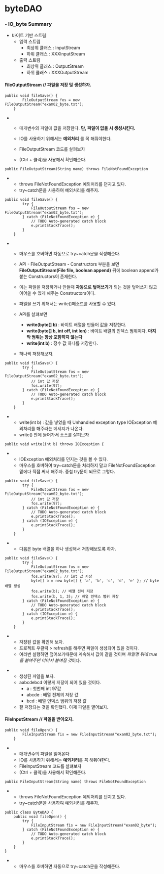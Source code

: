 # byteDAO
### - IO_byte Summary

* 바이트 기반 스트림
	- 입력 스트림 
		- 최상위 클래스 : InputStream
		- 하위 클래스 : XXXInputStream
	- 출력 스트림
		- 최상위 클래스 : OutputStream
		- 하위 클래스 : XXXOutputStream


#### FileOutputStream // 파일을 저장 및 생성하자.

```
public void fileSave() {
		FileOutputStream fos = new FileOutputStream("exam02_byte.txt");
	}
```

+
	+ 매개변수의 파일에 값을 저장한다. **단, 파일이 없을 시 생성시킨다.**
	+ IO를 사용하기 위해서는 **예외처리** 를 꼭 해줘야한다.


	+ FileOutputStream 코드를 살펴보자
	+ (Ctrl + 클릭)을 사용해서 확인해준다.

```
public FileOutputStream(String name) throws FileNotFoundException
```
+
	+ throws FileNotFoundException 예외처리를 던지고 있다.
	+ try~catch문을 사용하여 예외처리를 해주자.

```
public void fileSave() {
		try {
			FileOutputStream fos = new FileOutputStream("exam02_byte.txt");
		} catch (FileNotFoundException e) {
			// TODO Auto-generated catch block
			e.printStackTrace();
		}
	}
```
+
	+ 마우스를 호버하면 자동으로 try~catch문을 작성해준다.
	+ API - FileOutputStream - Constructors 부분을 보면 **FileOutputStream(File file, boolean append)** 뒤에 boolean append가 붙는 Constructors이 존재한다.
	+ 이는 파일을 저장하거나 만들때 **자동으로 덮어쓰기**가 되는 것을 덮어쓰지 않고 이어쓸 수 있게 해주는 Constructors이다.

	+ 파일을 쓰기 위해서는 write()메소드를 사용할 수 있다.
	+ API를 살펴보면 
		+ **write(byte[] b)** : 바이트 배열을 만들어 값을 저장한다.
		+ **write(byte[] b, int off, int len)** : 바이트 배열의 인덱스 범위이다. **마지막 범위는 항상 포함하지 않는다**
		+ **write(int b)** : 정수 값 하나를 저장한다.
	+ 하나씩 저장해보자.

```
public void fileSave() {
		try {
			FileOutputStream fos = new FileOutputStream("exam02_byte.txt");
			// int 값 저장
			fos.write(97);
		} catch (FileNotFoundException e) {
			// TODO Auto-generated catch block
			e.printStackTrace();
		}
	}
```

+
	+ write(int b) : 값을 넣었을 때 Unhandled exception type IOException 예외처리를 해주라는 메세지가 나온다.
	+ write() 안에 들어가서 소스를 살펴보자

```
public void write(int b) throws IOException {
```

*
	+ IOException 예외처리를 던지는 것을 볼 수 있다.
	+ 마우스를 호버하여 try~catch문을 처리하지 말고 FileNotFoundException 밑에다 직접 써서 해주자. 중첩 try문이 되므로 그렇다.

```
public void fileSave() {
		try {
			FileOutputStream fos = new FileOutputStream("exam02_byte.txt");
			// int 값 저장
			fos.write(97);
		} catch (FileNotFoundException e) {
			// TODO Auto-generated catch block
			e.printStackTrace();
		} catch (IOException e) {
			e.printStackTrace();
		}
	}
```
+
	+ 다음은 byte 배열을 하나 생성해서 저장해보도록 하자.

```
public void fileSave() {
		try {
			FileOutputStream fos = new FileOutputStream("exam02_byte.txt");	
			fos.write(97); // int 값 저장	
			byte[] b = new byte[] { 'a', 'b', 'c', 'd', 'e' }; // byte 배열 생성		
			fos.write(b); // 배열 전체 저장
			fos.write(b, 1, 3); // 배열 인덱스 범위 저장	
		} catch (FileNotFoundException e) {
			// TODO Auto-generated catch block
			e.printStackTrace();
		} catch (IOException e) {
			e.printStackTrace();
		}
	}
```
+
	- 저장된 값을 확인해 보자. 
	- 프로젝트 우클릭 > refresh를 해주면 파일이 생성되어 있을 것이다.
	- 여러번 실행하면 덮어쓰기때문에 계속해서 값이 같을 것이며 *파일명 뒤에 true를 붙여주면 이어서 붙여질 것*이다.
>>
+
	+ 생성된 파일을 보자.
	+ aabcdebcd 이렇게 저장이 되어 있을 것이다.
		+ a : 첫번째 int 97값
		+ abcde : 배열 전체의 저장 값
		+ bcd : 배열 인덱스 범위의 저장 값
	+ 잘 저장되는 것을 확인했다. 이제 파일을 열어보자.
	
	

#### FileInputStream // 파일을 받아오자.

```
public void fileOpen() {
		FileInputStream fis = new FileInputStream("exam02_byte.txt");
	}
```

+
	- 매개변수의 파일을 읽어온다
	- IO를 사용하기 위해서는 **예외처리**를 꼭 해줘야한다.
	- FileInputStream 코드를 살펴보자
	- (Ctrl + 클릭)을 사용해서 확인해준다.

``` 
public FileInputStream(String name) throws FileNotFoundException
```

+
	- throws FileNotFoundException 예외처리를 던지고 있다.
	- try~catch문을 사용하여 예외처리를 해주자.
	
```
public class ByteDAO {
	public void fileOpen() {
		try {
			FileInputStream fis = new FileInputStream("exam02_byte");
		} catch (FileNotFoundException e) {
			// TODO Auto-generated catch block
			e.printStackTrace();
		}
	}
}
```

+
	- 마우스를 호버하면 자동으로 try~catch문을 작성해준다.
